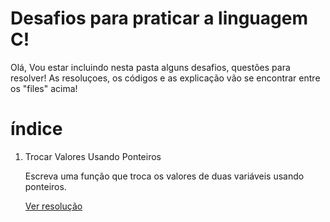 # Desafios para praticar a linguagem C!
Olá, Vou estar incluindo nesta pasta alguns desafios, questões para resolver! As resoluçoes, os códigos e as explicação vão se encontrar entre os "files" acima! 

# índice 
1. Trocar Valores Usando Ponteiros
   
    Escreva uma função que troca os valores de duas variáveis usando ponteiros.

    <a href="https://github.com/AR097/Practice-C-Language/blob/main/Challenges%20C-Language/Ponteiros/Trocar%20Valores%20Usando%20Ponteiros.cpp"> Ver resolução </a>

